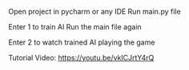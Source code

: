 Open project in pycharm or any IDE
Run main.py file

Enter 1 to train AI
Run the main file again

Enter 2 to watch trained AI playing the game


Tutorial Video: https://youtu.be/vkICJrtY4rQ

